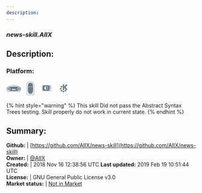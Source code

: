 ```yaml
---
description: 
---
```


### _news-skill.AIIX_  
## Description:  
  
### Platform:  
 ![Mark I](../.gitbook/assets/mark-1-icon.png)  ![Mark II](../.gitbook/assets/mark-2-icon.png)  ![Picroft](../.gitbook/assets/picroft-icon.png)  ![plasmoid](../.gitbook/assets/kde.png)   
  
{% hint style="warning" %}
This skill Did not pass the Abstract Syntax Trees testing. Skill properly do not work in current state.
{% endhint %}
  
## Summary:  
**Github:** | [https://github.com/AIIX/news-skill](https://github.com/AIIX/news-skill)  
**Owner:** | [@AIIX](https://github.com/AIIX)  
**Created:** | 2018 Nov 16 12:38:56 UTC  **Last updated:** 2019 Feb 19 10:51:44 UTC  
**License:** | GNU General Public License v3.0  
**Market status:** | [Not in Market](https://market.mycroft.ai/skill/)  
